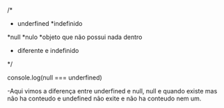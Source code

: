/*
* underfined
  *indefinido

*null
   *nulo
   *objeto que não possui nada dentro
   * diferente e indefinido
   
*/

console.log(null === underfined)

-Aqui vimos a diferença entre underfined e null, null e quando existe mas não ha conteudo e undefined não exite e não ha conteudo nem um.

